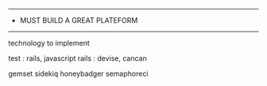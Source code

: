 ***

* MUST BUILD A GREAT PLATEFORM

***

technology to implement


test : rails, javascript
rails : devise, cancan


gemset
sidekiq
honeybadger
semaphoreci
